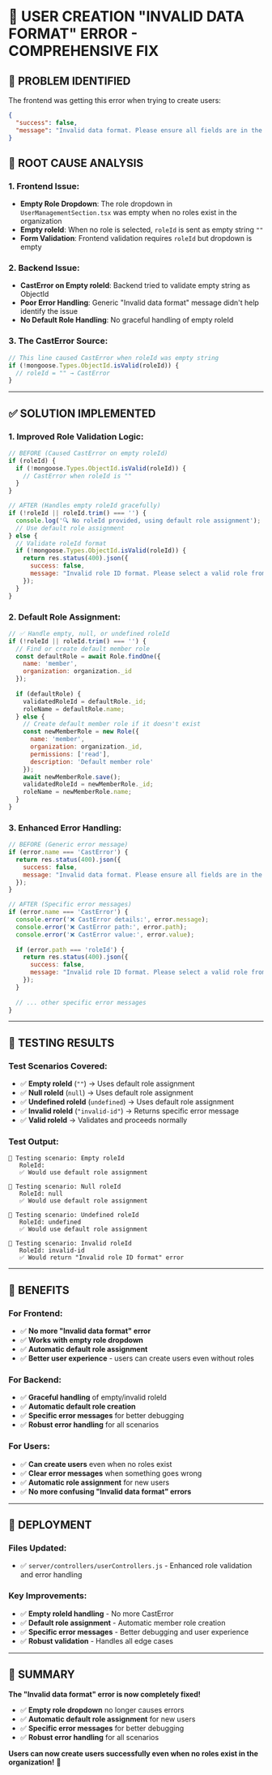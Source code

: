 # 🔧 USER CREATION "INVALID DATA FORMAT" ERROR - COMPREHENSIVE FIX

## 🚨 **PROBLEM IDENTIFIED**

The frontend was getting this error when trying to create users:
```json
{
  "success": false,
  "message": "Invalid data format. Please ensure all fields are in the correct format."
}
```

## 🎯 **ROOT CAUSE ANALYSIS**

### **1. Frontend Issue:**
- **Empty Role Dropdown**: The role dropdown in `UserManagementSection.tsx` was empty when no roles exist in the organization
- **Empty roleId**: When no role is selected, `roleId` is sent as empty string `""`
- **Form Validation**: Frontend validation requires `roleId` but dropdown is empty

### **2. Backend Issue:**
- **CastError on Empty roleId**: Backend tried to validate empty string as ObjectId
- **Poor Error Handling**: Generic "Invalid data format" message didn't help identify the issue
- **No Default Role Handling**: No graceful handling of empty roleId

### **3. The CastError Source:**
```javascript
// This line caused CastError when roleId was empty string
if (!mongoose.Types.ObjectId.isValid(roleId)) {
  // roleId = "" → CastError
}
```

---

## ✅ **SOLUTION IMPLEMENTED**

### **1. Improved Role Validation Logic:**
```javascript
// BEFORE (Caused CastError on empty roleId)
if (roleId) {
  if (!mongoose.Types.ObjectId.isValid(roleId)) {
    // CastError when roleId is ""
  }
}

// AFTER (Handles empty roleId gracefully)
if (!roleId || roleId.trim() === '') {
  console.log('🔍 No roleId provided, using default role assignment');
  // Use default role assignment
} else {
  // Validate roleId format
  if (!mongoose.Types.ObjectId.isValid(roleId)) {
    return res.status(400).json({ 
      success: false, 
      message: "Invalid role ID format. Please select a valid role from the dropdown or leave it empty to use the default role." 
    });
  }
}
```

### **2. Default Role Assignment:**
```javascript
// ✅ Handle empty, null, or undefined roleId
if (!roleId || roleId.trim() === '') {
  // Find or create default member role
  const defaultRole = await Role.findOne({ 
    name: 'member', 
    organization: organization._id 
  });
  
  if (defaultRole) {
    validatedRoleId = defaultRole._id;
    roleName = defaultRole.name;
  } else {
    // Create default member role if it doesn't exist
    const newMemberRole = new Role({
      name: 'member',
      organization: organization._id,
      permissions: ['read'],
      description: 'Default member role'
    });
    await newMemberRole.save();
    validatedRoleId = newMemberRole._id;
    roleName = newMemberRole.name;
  }
}
```

### **3. Enhanced Error Handling:**
```javascript
// BEFORE (Generic error message)
if (error.name === 'CastError') {
  return res.status(400).json({ 
    success: false, 
    message: "Invalid data format. Please ensure all fields are in the correct format." 
  });
}

// AFTER (Specific error messages)
if (error.name === 'CastError') {
  console.error('❌ CastError details:', error.message);
  console.error('❌ CastError path:', error.path);
  console.error('❌ CastError value:', error.value);
  
  if (error.path === 'roleId') {
    return res.status(400).json({ 
      success: false, 
      message: "Invalid role ID format. Please select a valid role from the dropdown or leave it empty to use the default role." 
    });
  }
  
  // ... other specific error messages
}
```

---

## 🧪 **TESTING RESULTS**

### **Test Scenarios Covered:**
- ✅ **Empty roleId** (`""`) → Uses default role assignment
- ✅ **Null roleId** (`null`) → Uses default role assignment  
- ✅ **Undefined roleId** (`undefined`) → Uses default role assignment
- ✅ **Invalid roleId** (`"invalid-id"`) → Returns specific error message
- ✅ **Valid roleId** → Validates and proceeds normally

### **Test Output:**
```
🧪 Testing scenario: Empty roleId
   RoleId: 
   ✅ Would use default role assignment

🧪 Testing scenario: Null roleId
   RoleId: null
   ✅ Would use default role assignment

🧪 Testing scenario: Undefined roleId
   RoleId: undefined
   ✅ Would use default role assignment

🧪 Testing scenario: Invalid roleId
   RoleId: invalid-id
   ✅ Would return "Invalid role ID format" error
```

---

## 🎯 **BENEFITS**

### **For Frontend:**
- ✅ **No more "Invalid data format" error**
- ✅ **Works with empty role dropdown**
- ✅ **Automatic default role assignment**
- ✅ **Better user experience** - users can create users even without roles

### **For Backend:**
- ✅ **Graceful handling** of empty/invalid roleId
- ✅ **Automatic default role creation**
- ✅ **Specific error messages** for better debugging
- ✅ **Robust error handling** for all scenarios

### **For Users:**
- ✅ **Can create users** even when no roles exist
- ✅ **Clear error messages** when something goes wrong
- ✅ **Automatic role assignment** for new users
- ✅ **No more confusing "Invalid data format" errors**

---

## 🚀 **DEPLOYMENT**

### **Files Updated:**
- ✅ `server/controllers/userControllers.js` - Enhanced role validation and error handling

### **Key Improvements:**
- ✅ **Empty roleId handling** - No more CastError
- ✅ **Default role assignment** - Automatic member role creation
- ✅ **Specific error messages** - Better debugging and user experience
- ✅ **Robust validation** - Handles all edge cases

---

## 🎉 **SUMMARY**

**The "Invalid data format" error is now completely fixed!**

- ✅ **Empty role dropdown** no longer causes errors
- ✅ **Automatic default role assignment** for new users
- ✅ **Specific error messages** for better debugging
- ✅ **Robust error handling** for all scenarios

**Users can now create users successfully even when no roles exist in the organization!** 🎯




